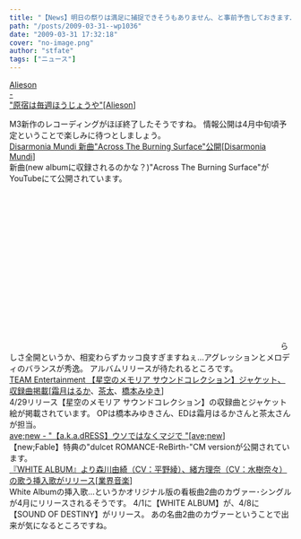 ```yaml
---
title: "【News】明日の祭りは満足に捕捉できそうもありません、と事前予告しておきます…"
path: "/posts/2009-03-31--wp1036"
date: "2009-03-31 17:32:18"
cover: "no-image.png"
author: "stfate"
tags: ["ニュース"]
---
```


<style type="text/css">
<!--
p {white-space: pre-wrap};
-->
</style>

<a class="topics" href="http://alieson.jugem.jp/" target="_blank">Alieson - "原宿は毎週ほうじょうや"</a><span class="junre">[<a href="http://www.alieson.net/html/" target="_blank">Alieson</a>]</span>
<div class="news">M3新作のレコーディングがほぼ終了したそうですね。
情報公開は4月中旬頃予定ということで楽しみに待つとしましょう。</div>
<a class="topics" href="http://www.youtube.com/watch?v=38Puqw9f7Rg" target="_blank">Disarmonia Mundi 新曲"Across The Burning Surface"公開</a><span class="junre">[<a href="http://www.disarmoniamundi.com/" target="_blank">Disarmonia Mundi</a>]</span>
<div class="news">新曲(new albumに収録されるのかな？)"Across The Burning Surface"がYouTubeにて公開されています。
<object width="480" height="295"><param name="movie" value="http://www.youtube.com/v/38Puqw9f7Rg&hl=ja&fs=1"></param><param name="allowFullScreen" value="true"></param><param name="allowscriptaccess" value="always"></param><embed src="http://www.youtube.com/v/38Puqw9f7Rg&hl=ja&fs=1" type="application/x-shockwave-flash" allowscriptaccess="always" allowfullscreen="true" width="480" height="295"></embed></object>
らしさ全開というか、相変わらずカッコ良すぎますねぇ…アグレッションとメロディのバランスが秀逸。
アルバムリリースが待たれるところです。</div>
<a class="topics" href="http://www.team-e.co.jp/products/kdsd-00281-282.html" target="_blank">TEAM Entertainment 【星空のメモリア サウンドコレクション】ジャケット、収録曲掲載</a><span class="junre">[<a href="http://shimotsukin.com/" target="_blank">霜月はるか</a>、<a href="http://chata.moo.jp/" target="_blank">茶太</a>、<a href="http://hashimotomiyuki.com/" target="_blank">橋本みゆき</a>]</span>
<div class="news">4/29リリース【星空のメモリア サウンドコレクション】の収録曲とジャケット絵が掲載されています。
OPは橋本みゆきさん、EDは霜月はるかさんと茶太さんが担当。</div>
<a class="topics" href="http://www.avenew.jp/blog/" target="_blank">ave;new - "【a.k.a.dRESS】ウソではなくマジで "</a><span class="junre">[<a href="http://www.avenew.jp/" target="_blank">ave;new</a>]</span>
<div class="news">【new;Fable】特典の"dulcet ROMANCE-ReBirth-"CM versionが公開されています。</div>
<a class="topics" href="http://www.axive.jp/index.php/archives/2882#more-2882" target="_blank">『WHITE ALBUM』より森川由綺（CV：平野綾）、緒方理奈（CV：水樹奈々）の歌う挿入歌がリリース</a><span class="junre">[<a href="" target="_blank">業界音楽</a>]</span>
<div class="news">White Albumの挿入歌…というかオリジナル版の看板曲2曲のカヴァー･シングルが4月にリリースされるそうです。
4/1に【WHITE ALBUM】が、4/8に【SOUND OF DESTINY】がリリース。
あの名曲2曲のカヴァーということで出来が気になるところですね。</div>
